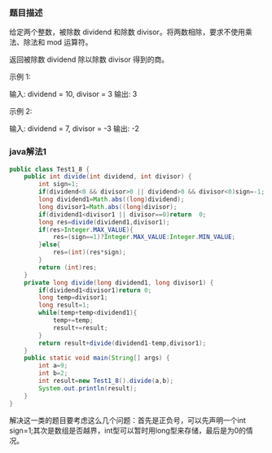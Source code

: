 ### 题目描述

给定两个整数，被除数 dividend 和除数 divisor。将两数相除，要求不使用乘法、除法和 mod 运算符。

返回被除数 dividend 除以除数 divisor 得到的商。

示例 1:

输入: dividend = 10, divisor = 3
输出: 3

示例 2:

输入: dividend = 7, divisor = -3
输出: -2

### java解法1

```java
public class Test1_8 {
    public int divide(int dividend, int divisor) {
        int sign=1;
        if(dividend<0 && divisor>0 || dividend>0 && divisor<0)sign=-1;
        long dividend1=Math.abs((long)dividend);
        long divisor1=Math.abs((long)divisor);
        if(dividend1<divisor1 || divisor==0)return  0;
        long res=divide(dividend1,divisor1);
        if(res>Integer.MAX_VALUE){
            res=(sign==1)?Integer.MAX_VALUE:Integer.MIN_VALUE;
        }else{
            res=(int)(res*sign);
        }
        return (int)res;
    }
    private long divide(long dividend1, long divisor1) {
        if(dividend1<divisor1)return 0;
        long temp=divisor1;
        long result=1;
        while(temp+temp<dividend1){
            temp+=temp;
            result+=result;
        }
        return result+divide(dividend1-temp,divisor1);
    }
    public static void main(String[] args) {
        int a=9;
        int b=2;
        int result=new Test1_8().divide(a,b);
        System.out.println(result);
    }
}
```

解决这一类的题目要考虑这么几个问题：首先是正负号，可以先声明一个int sign=1;其次是数组是否越界，int型可以暂时用long型来存储，最后是为0的情况。